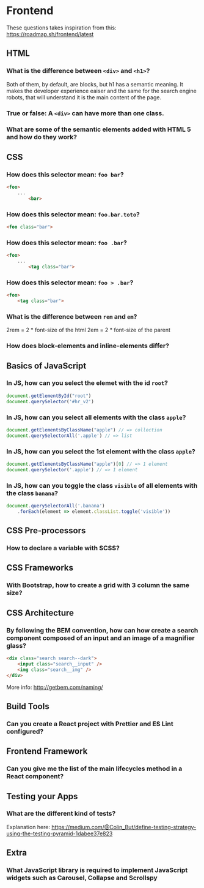 # Frontend

These questions takes inspiration from this: https://roadmap.sh/frontend/latest

## HTML
### What is the difference between `<div>` and `<h1>`?
Both of them, by default, are blocks, but h1 has a semantic meaning. It makes the developer experience eaiser and the same for the search engine robots, that will understand it is the main content of the page.

### True or false: A `<div>` can have more than one class.
### What are some of the semantic elements added with HTML 5 and how do they work?

## CSS
### How does this selector mean: `foo bar`?
```html
<foo>
    ...
        <bar>
```
### How does this selector mean: `foo.bar.toto`?
```html
<foo class="bar">
```
### How does this selector mean: `foo .bar`?
```html
<foo>
    ...
        <tag class="bar">
```
### How does this selector mean: `foo > .bar`?
```html
<foo>
    <tag class="bar">
```
### What is the difference between `rem` and `em`?
2rem = 2 * font-size of the html
2em = 2 * font-size of the parent

### How does block-elements and inline-elements differ?

## Basics of JavaScript
### In JS, how can you select the elemet with the id `root`?
```js
document.getElementById("root")
document.querySelector('#hr_v2')
```
### In JS, how can you select all elements with the class `apple`?
```js
document.getElementsByClassName("apple") // => collection
document.querySelectorAll('.apple') // => list
```
### In JS, how can you select the 1st element with the class `apple`?
```js
document.getElementsByClassName("apple")[0] // => 1 element
document.querySelector('.apple') // => 1 element
```

### In JS, how can you toggle the class `visible` of all elements with the class `banana`?
```js
document.querySelectorAll('.banana')
    .forEach(element => element.classList.toggle('visible'))
```

## CSS Pre-processors
### How to declare a variable with SCSS?

## CSS Frameworks
### With Bootstrap, how to create a grid with 3 column the same size?

## CSS Architecture
### By following the BEM convention, how can how create a search component composed of an input and an image of a magnifier glass?
```html
<div class="search search--dark">
    <input class="search__input" />
    <img class="search__img" />
</div>
```
More info: http://getbem.com/naming/

## Build Tools
### Can you create a React project with Prettier and ES Lint configured?

## Frontend Framework
### Can you give me the list of the main lifecycles method in a React component?

## Testing your Apps
### What are the different kind of tests?
[](https://miro.medium.com/max/2400/1*S-WQ9KwM7kkmwKWy41SPYw.png)
Explanation here: https://medium.com/@Colin_But/define-testing-strategy-using-the-testing-pyramid-1dabee37e823

## Extra
### What JavaScript library is required to implement JavaScript widgets such as Carousel, Collapse and Scrollspy

